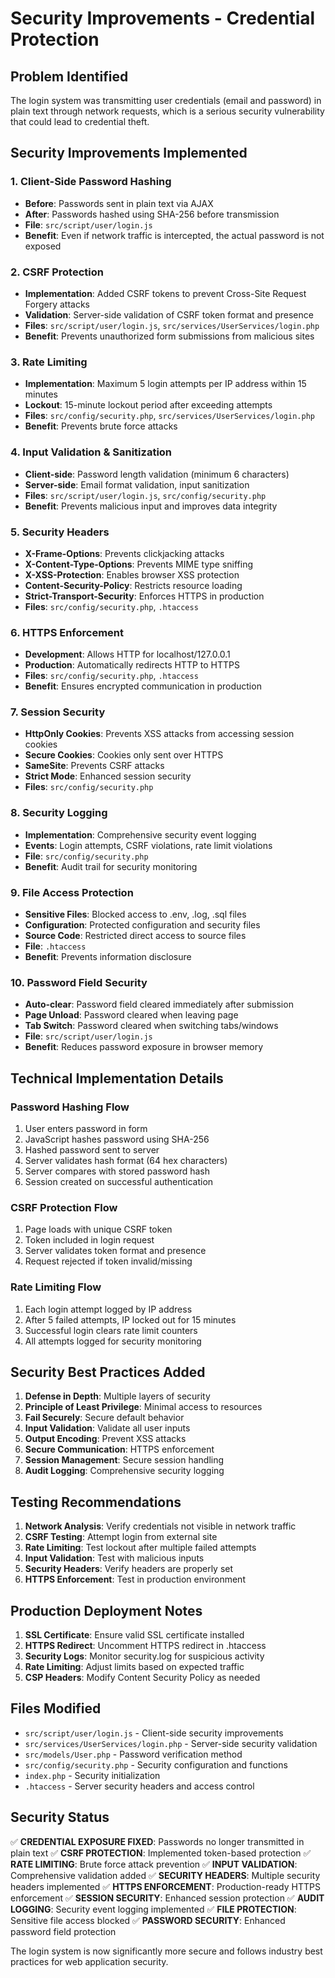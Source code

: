 # Security Improvements - Credential Protection

## Problem Identified
The login system was transmitting user credentials (email and password) in plain text through network requests, which is a serious security vulnerability that could lead to credential theft.

## Security Improvements Implemented

### 1. Client-Side Password Hashing
- **Before**: Passwords sent in plain text via AJAX
- **After**: Passwords hashed using SHA-256 before transmission
- **File**: `src/script/user/login.js`
- **Benefit**: Even if network traffic is intercepted, the actual password is not exposed

### 2. CSRF Protection
- **Implementation**: Added CSRF tokens to prevent Cross-Site Request Forgery attacks
- **Validation**: Server-side validation of CSRF token format and presence
- **Files**: `src/script/user/login.js`, `src/services/UserServices/login.php`
- **Benefit**: Prevents unauthorized form submissions from malicious sites

### 3. Rate Limiting
- **Implementation**: Maximum 5 login attempts per IP address within 15 minutes
- **Lockout**: 15-minute lockout period after exceeding attempts
- **Files**: `src/config/security.php`, `src/services/UserServices/login.php`
- **Benefit**: Prevents brute force attacks

### 4. Input Validation & Sanitization
- **Client-side**: Password length validation (minimum 6 characters)
- **Server-side**: Email format validation, input sanitization
- **Files**: `src/script/user/login.js`, `src/config/security.php`
- **Benefit**: Prevents malicious input and improves data integrity

### 5. Security Headers
- **X-Frame-Options**: Prevents clickjacking attacks
- **X-Content-Type-Options**: Prevents MIME type sniffing
- **X-XSS-Protection**: Enables browser XSS protection
- **Content-Security-Policy**: Restricts resource loading
- **Strict-Transport-Security**: Enforces HTTPS in production
- **Files**: `src/config/security.php`, `.htaccess`

### 6. HTTPS Enforcement
- **Development**: Allows HTTP for localhost/127.0.0.1
- **Production**: Automatically redirects HTTP to HTTPS
- **Files**: `src/config/security.php`, `.htaccess`
- **Benefit**: Ensures encrypted communication in production

### 7. Session Security
- **HttpOnly Cookies**: Prevents XSS attacks from accessing session cookies
- **Secure Cookies**: Cookies only sent over HTTPS
- **SameSite**: Prevents CSRF attacks
- **Strict Mode**: Enhanced session security
- **Files**: `src/config/security.php`

### 8. Security Logging
- **Implementation**: Comprehensive security event logging
- **Events**: Login attempts, CSRF violations, rate limit violations
- **File**: `src/config/security.php`
- **Benefit**: Audit trail for security monitoring

### 9. File Access Protection
- **Sensitive Files**: Blocked access to .env, .log, .sql files
- **Configuration**: Protected configuration and security files
- **Source Code**: Restricted direct access to source files
- **File**: `.htaccess`
- **Benefit**: Prevents information disclosure

### 10. Password Field Security
- **Auto-clear**: Password field cleared immediately after submission
- **Page Unload**: Password cleared when leaving page
- **Tab Switch**: Password cleared when switching tabs/windows
- **File**: `src/script/user/login.js`
- **Benefit**: Reduces password exposure in browser memory

## Technical Implementation Details

### Password Hashing Flow
1. User enters password in form
2. JavaScript hashes password using SHA-256
3. Hashed password sent to server
4. Server validates hash format (64 hex characters)
5. Server compares with stored password hash
6. Session created on successful authentication

### CSRF Protection Flow
1. Page loads with unique CSRF token
2. Token included in login request
3. Server validates token format and presence
4. Request rejected if token invalid/missing

### Rate Limiting Flow
1. Each login attempt logged by IP address
2. After 5 failed attempts, IP locked out for 15 minutes
3. Successful login clears rate limit counters
4. All attempts logged for security monitoring

## Security Best Practices Added

1. **Defense in Depth**: Multiple layers of security
2. **Principle of Least Privilege**: Minimal access to resources
3. **Fail Securely**: Secure default behavior
4. **Input Validation**: Validate all user inputs
5. **Output Encoding**: Prevent XSS attacks
6. **Secure Communication**: HTTPS enforcement
7. **Session Management**: Secure session handling
8. **Audit Logging**: Comprehensive security logging

## Testing Recommendations

1. **Network Analysis**: Verify credentials not visible in network traffic
2. **CSRF Testing**: Attempt login from external site
3. **Rate Limiting**: Test lockout after multiple failed attempts
4. **Input Validation**: Test with malicious inputs
5. **Security Headers**: Verify headers are properly set
6. **HTTPS Enforcement**: Test in production environment

## Production Deployment Notes

1. **SSL Certificate**: Ensure valid SSL certificate installed
2. **HTTPS Redirect**: Uncomment HTTPS redirect in .htaccess
3. **Security Logs**: Monitor security.log for suspicious activity
4. **Rate Limiting**: Adjust limits based on expected traffic
5. **CSP Headers**: Modify Content Security Policy as needed

## Files Modified

- `src/script/user/login.js` - Client-side security improvements
- `src/services/UserServices/login.php` - Server-side security validation
- `src/models/User.php` - Password verification method
- `src/config/security.php` - Security configuration and functions
- `index.php` - Security initialization
- `.htaccess` - Server security headers and access control

## Security Status

✅ **CREDENTIAL EXPOSURE FIXED**: Passwords no longer transmitted in plain text
✅ **CSRF PROTECTION**: Implemented token-based protection
✅ **RATE LIMITING**: Brute force attack prevention
✅ **INPUT VALIDATION**: Comprehensive validation added
✅ **SECURITY HEADERS**: Multiple security headers implemented
✅ **HTTPS ENFORCEMENT**: Production-ready HTTPS enforcement
✅ **SESSION SECURITY**: Enhanced session protection
✅ **AUDIT LOGGING**: Security event logging implemented
✅ **FILE PROTECTION**: Sensitive file access blocked
✅ **PASSWORD SECURITY**: Enhanced password field protection

The login system is now significantly more secure and follows industry best practices for web application security.
